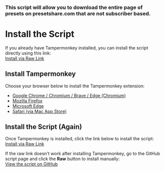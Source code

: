 ### This script will allow you to download the entire page of presets on presetshare.com that are not subscriber based.

# Install the Script

If you already have Tampermonkey installed, you can install the script directly using this link:  
[Install via Raw Link](https://raw.githubusercontent.com/1stmemberdkcrew/Presetshare-Page-Downloader/main/PresetShare%20Downloader-0.1.user.js)

## Install Tampermonkey

Choose your browser below to install the Tampermonkey extension:

- [Google Chrome / Chromium / Brave / Edge (Chromium)](https://chrome.google.com/webstore/detail/tampermonkey/dhdgffkkebhmkfjojejmpbldmpobfkfo)
- [Mozilla Firefox](https://addons.mozilla.org/en-US/firefox/addon/tampermonkey/)
- [Microsoft Edge](https://microsoftedge.microsoft.com/addons/detail/tampermonkey/dhdgffkkebhmkfjojejmpbldmpobfkfo)
- [Safari (via Mac App Store)](https://apps.apple.com/app/tampermonkey/id1482490089)

## Install the Script (Again)

Once Tampermonkey is installed, click the link below to install the script:  
[Install via Raw Link](https://raw.githubusercontent.com/1stmemberdkcrew/Presetshare-Page-Downloader/main/PresetShare%20Downloader-0.1.user.js)

If the raw link doesn't work after installing Tampermonkey, go to the GitHub script page and click the **Raw** button to install manually:  
[View the script on GitHub](https://github.com/1stmemberdkcrew/Presetshare-Page-Downloader/blob/main/PresetShare%20Downloader-0.1.user.js)

